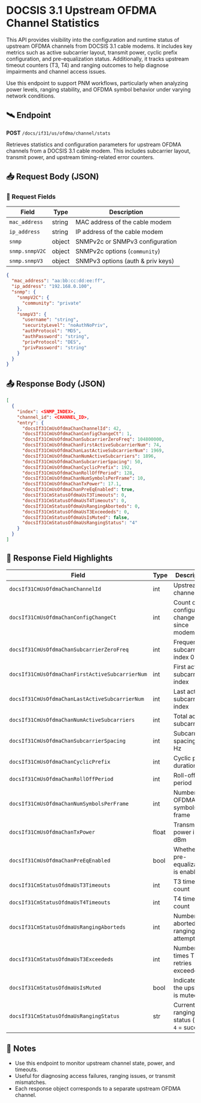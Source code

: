 # DOCSIS 3.1 Upstream OFDMA Channel Statistics

This API provides visibility into the configuration and runtime status of upstream OFDMA channels from DOCSIS 3.1 cable modems. It includes key metrics such as active subcarrier layout, transmit power, cyclic prefix configuration, and pre-equalization status. Additionally, it tracks upstream timeout counters (T3, T4) and ranging outcomes to help diagnose impairments and channel access issues.

Use this endpoint to support PNM workflows, particularly when analyzing power levels, ranging stability, and OFDMA symbol behavior under varying network conditions.

## 🛰️ Endpoint

**POST** `/docs/if31/us/ofdma/channel/stats`

Retrieves statistics and configuration parameters for upstream OFDMA channels from a DOCSIS 3.1 cable modem. This includes subcarrier layout, transmit power, and upstream timing-related error counters.


## 📥 Request Body (JSON)

### 🔑 Request Fields

| Field          | Type   | Description                       |
| -------------- | ------ | --------------------------------- |
| `mac_address`  | string | MAC address of the cable modem    |
| `ip_address`   | string | IP address of the cable modem     |
| `snmp`         | object | SNMPv2c or SNMPv3 configuration   |
| `snmp.snmpV2C` | object | SNMPv2c options (`community`)     |
| `snmp.snmpV3`  | object | SNMPv3 options (auth & priv keys) |

```json
{
  "mac_address": "aa:bb:cc:dd:ee:ff",
  "ip_address": "192.168.0.100",
  "snmp": {
    "snmpV2C": {
      "community": "private"
    },
    "snmpV3": {
      "username": "string",
      "securityLevel": "noAuthNoPriv",
      "authProtocol": "MD5",
      "authPassword": "string",
      "privProtocol": "DES",
      "privPassword": "string"
    }
  }
}
```


## 📤 Response Body (JSON)

```json
[
  {
    "index": <SNMP_INDEX>,
    "channel_id": <CHANNEL_ID>,
    "entry": {
      "docsIf31CmUsOfdmaChanChannelId": 42,
      "docsIf31CmUsOfdmaChanConfigChangeCt": 1,
      "docsIf31CmUsOfdmaChanSubcarrierZeroFreq": 104800000,
      "docsIf31CmUsOfdmaChanFirstActiveSubcarrierNum": 74,
      "docsIf31CmUsOfdmaChanLastActiveSubcarrierNum": 1969,
      "docsIf31CmUsOfdmaChanNumActiveSubcarriers": 1896,
      "docsIf31CmUsOfdmaChanSubcarrierSpacing": 50,
      "docsIf31CmUsOfdmaChanCyclicPrefix": 192,
      "docsIf31CmUsOfdmaChanRollOffPeriod": 128,
      "docsIf31CmUsOfdmaChanNumSymbolsPerFrame": 10,
      "docsIf31CmUsOfdmaChanTxPower": 17.1,
      "docsIf31CmUsOfdmaChanPreEqEnabled": true,
      "docsIf31CmStatusOfdmaUsT3Timeouts": 0,
      "docsIf31CmStatusOfdmaUsT4Timeouts": 0,
      "docsIf31CmStatusOfdmaUsRangingAborteds": 0,
      "docsIf31CmStatusOfdmaUsT3Exceededs": 0,
      "docsIf31CmStatusOfdmaUsIsMuted": false,
      "docsIf31CmStatusOfdmaUsRangingStatus": "4"
    }
  }
]
```


## 📘 Response Field Highlights

| Field                                           | Type  | Description                                     |
| ----------------------------------------------- | ----- | ----------------------------------------------- |
| `docsIf31CmUsOfdmaChanChannelId`                | int   | Upstream channel ID                             |
| `docsIf31CmUsOfdmaChanConfigChangeCt`           | int   | Count of configuration changes since modem boot |
| `docsIf31CmUsOfdmaChanSubcarrierZeroFreq`       | int   | Frequency of subcarrier index 0 (Hz)            |
| `docsIf31CmUsOfdmaChanFirstActiveSubcarrierNum` | int   | First active subcarrier index                   |
| `docsIf31CmUsOfdmaChanLastActiveSubcarrierNum`  | int   | Last active subcarrier index                    |
| `docsIf31CmUsOfdmaChanNumActiveSubcarriers`     | int   | Total active subcarriers                        |
| `docsIf31CmUsOfdmaChanSubcarrierSpacing`        | int   | Subcarrier spacing in Hz                        |
| `docsIf31CmUsOfdmaChanCyclicPrefix`             | int   | Cyclic prefix duration                          |
| `docsIf31CmUsOfdmaChanRollOffPeriod`            | int   | Roll-off period                                 |
| `docsIf31CmUsOfdmaChanNumSymbolsPerFrame`       | int   | Number of OFDMA symbols per frame               |
| `docsIf31CmUsOfdmaChanTxPower`                  | float | Transmit power in dBm                           |
| `docsIf31CmUsOfdmaChanPreEqEnabled`             | bool  | Whether pre-equalization is enabled             |
| `docsIf31CmStatusOfdmaUsT3Timeouts`             | int   | T3 timeout count                                |
| `docsIf31CmStatusOfdmaUsT4Timeouts`             | int   | T4 timeout count                                |
| `docsIf31CmStatusOfdmaUsRangingAborteds`        | int   | Number of aborted ranging attempts              |
| `docsIf31CmStatusOfdmaUsT3Exceededs`            | int   | Number of times T3 retries exceeded             |
| `docsIf31CmStatusOfdmaUsIsMuted`                | bool  | Indicates if the upstream is muted              |
| `docsIf31CmStatusOfdmaUsRangingStatus`          | str   | Current ranging status (e.g., `4` = success)    |


## 📝 Notes

* Use this endpoint to monitor upstream channel state, power, and timeouts.
* Useful for diagnosing access failures, ranging issues, or transmit mismatches.
* Each response object corresponds to a separate upstream OFDMA channel.

